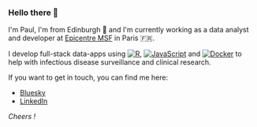 ### Hello there 👋

I'm Paul, I'm from Edinburgh 🏴󠁧󠁢󠁳󠁣󠁴󠁿 and I'm currently working as a data analyst and developer at [Epicentre MSF](https://epicentre.msf.org/en) in Paris 🇫🇷.

I develop full-stack data-apps using [![R](https://img.shields.io/badge/-programming-black?style=flat-square&logo=r)](), [![JavaScript](https://img.shields.io/badge/-JavaScript-black?style=flat-square&logo=javascript)]() and [![Docker](https://img.shields.io/badge/-Docker-black?style=flat-square&logo=docker)]() to help with infectious disease surveillance and clinical research.

If you want to get in touch, you can find me here:
- [Bluesky](https://bsky.app/profile/paulc91.bsky.social)
- [LinkedIn](https://www.linkedin.com/in/paulcampbell91/)

_Cheers !_
